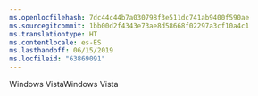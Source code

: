 ```yaml
---
ms.openlocfilehash: 7dc44c44b7a030798f3e511dc741ab9400f590ae
ms.sourcegitcommit: 1bb00d2f4343e73ae8d58668f02297a3cf10a4c1
ms.translationtype: HT
ms.contentlocale: es-ES
ms.lasthandoff: 06/15/2019
ms.locfileid: "63869091"
---
```

<span data-ttu-id="e9030-101">Windows Vista</span><span class="sxs-lookup"><span data-stu-id="e9030-101">Windows Vista</span></span>